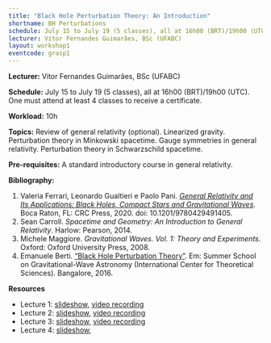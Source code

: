 ```yaml
---
title: "Black Hole Perturbation Theory: An Introduction"
shortname: BH Perturbations
schedule: July 15 to July 19 (5 classes), all at 16h00 (BRT)/19h00 (UTC)
lecturer: Vitor Fernandes Guimarães, BSc (UFABC)
layout: workshop1
eventcode: grasp1
---
```


**Lecturer:** Vitor Fernandes Guimarães, BSc (UFABC)

**Schedule:** July 15 to July 19 (5 classes), all at 16h00 (BRT)/19h00 (UTC). One must attend at least 4 classes to receive a certificate.

**Workload:** 10h

**Topics:** Review of general relativity (optional). Linearized gravity. Perturbation theory in Minkowski spacetime. Gauge symmetries in general relativity. Perturbation theory in Schwarzschild spacetime.

**Pre-requisites:** A standard introductory course in general relativity.

**Bibliography:**

1. Valeria Ferrari, Leonardo Gualtieri e Paolo Pani. [*General Relativity and Its Applications: Black Holes, Compact Stars and Gravitational Waves*](https://doi.org/10.1201/9780429491405). Boca Raton, FL: CRC Press, 2020. doi: 10.1201/9780429491405.
2. Sean Carroll. *Spacetime and Geometry: An Introduction to General Relativity*. Harlow: Pearson, 2014.
3. Michele Maggiore. *Gravitational Waves. Vol. 1: Theory and Experiments*. Oxford: Oxford University Press, 2008.
4. Emanuele Berti. [“Black Hole Perturbation Theory”](https://www.icts.res.in/event/page/3071). Em: Summer School on Gravitational-Wave Astronomy (International Center for Theoretical Sciences). Bangalore, 2016.

**Resources**

* Lecture 1: [slideshow](https://graspschool.github.io/2024/files/BHPT_Lecture_1.pdf), [video recording](https://drive.google.com/file/d/1YyTDUvY_K8Bj5PvfeVvISsdFSJTANv8e/view?usp=sharing)
* Lecture 2: [slideshow](https://graspschool.github.io/2024/files/BHPT_Lecture_2.pdf), [video recording](https://drive.google.com/file/d/1-7oGgP2O5LYXCs8Ihmntd6ck2HTKGoZ_/view?usp=sharing)
* Lecture 3: [slideshow](https://graspschool.github.io/2024/files/BHPT_Lecture_3.pdf), [video recording](https://drive.google.com/file/d/1LKjNcMdJADb51LXe0_aReaUX3hc9WjQP/view?usp=sharing)
* Lecture 4: [slideshow](https://graspschool.github.io/2024/files/BHPT_Lecture_4.pdf),
